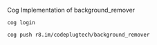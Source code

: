Cog Implementation of background_remover

`cog login `

`cog push r8.im/codeplugtech/background_remover`
